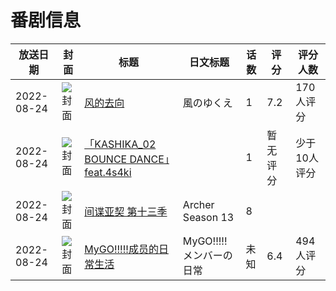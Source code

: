 # 番剧信息

|放送日期|封面|标题|日文标题|话数|评分|评分人数|
|---|---|---|---|---|---|---|
|2022-08-24|![封面](https://lain.bgm.tv/pic/cover/c/4e/5a/397781_xa94e.jpg)|[风的去向](https://bangumi.tv/subject/397781)|風のゆくえ|1|7.2|170人评分|
|2022-08-24|![封面](https://lain.bgm.tv/pic/cover/c/04/08/407575_cYKqY.jpg)|[「KASHIKA_02 BOUNCE DANCE」feat.4s4ki](https://bangumi.tv/subject/407575)||1|暂无评分|少于10人评分|
|2022-08-24|![封面](https://lain.bgm.tv/pic/cover/c/4a/f3/439366_cN3R1.jpg)|[间谍亚契 第十三季](https://bangumi.tv/subject/439366)|Archer Season 13|8|||
|2022-08-24|![封面](https://lain.bgm.tv/pic/cover/c/a6/c1/448391_ZzE0J.jpg)|[MyGO!!!!!成员的日常生活](https://bangumi.tv/subject/448391)|MyGO!!!!!メンバーの日常|未知|6.4|494人评分|
